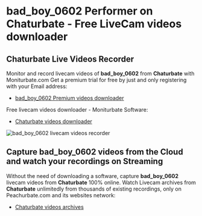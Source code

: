 # bad_boy_0602 Performer on Chaturbate - Free LiveCam videos downloader

## Chaturbate Live Videos Recorder

Monitor and record livecam videos of **bad_boy_0602** from **Chaturbate** with Moniturbate.com
Get a premium trial for free by just and only registering with your Email address:
* [bad_boy_0602 Premium videos downloader](https://moniturbate.com/request-demo-licence-key.html)

Free livecam videos downloader - Moniturbate Software:
* [Chaturbate videos downloader](https://moniturbate.com/moniturbate-download-software.html)

![bad_boy_0602 livecam videos recorder](https://peachurnet.com/templates/moniturbate-software.png)


## Capture bad_boy_0602 videos from the Cloud and watch your recordings on Streaming

Without the need of downloading a software, capture **bad_boy_0602** livecam videos from **Chaturbate** 100% online.
Watch Livecam archives from **Chaturbate** unlimitedly from thousands of existing recordings, only on Peachurbate.com and its websites network:
* [Chaturbate videos archives](https://peachurnet.com/)
